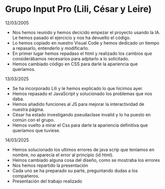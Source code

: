 # Grupo Input Pro (Lili, César y Leire)

12/03/2005

- Nos hemos reunido y hemos decicido empezar el proyecto usando la IA. Le hemos pasado el ejercicio y nos ha devuelto el código.
- Lo hemos copiado en nuestro Visual Code y hemos dedicado un tiempo a repasarlo, entenderlo y modificarlo.
- En primer lugar hemos repadaso el html y realizado los cambios que considerábamos necesarios para adptarlo a lo solicitado.
- Hemos cambiado código en CSS para darle la apariencia que queríamos.

13/03/2025

- Se ha incorporado Lili y le hemos explicado lo que hicimos ayer.
- Hemos repasado el JavaScript y solucionado los problemas que nos daba.
- Hemos añadido funciones al JS para mejorar la interactividad de nuestra página.
- César ha estado investigando pseudaclase invalid y lo ha puesto en común con el grupo.
- Hemos vuelto a mirar el Css para darle la apariencia definitiva que queríamos que tuviese.

14/03/2025  
- Hemos solucionado los ultimos errores de java scrip que teniamos en nombre, no aparecía el error al principio (id html).
- Hemos cambiado alguna cosa del diseño, como se mostraba los errores
- Nos hemos repartido la presentación
- Cada uno se ha preparado su parte, preguntando dudas a los compañeros.
- Presentación del trabajo realizado
